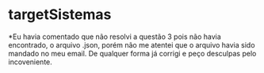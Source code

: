 # targetSistemas

*Eu havia comentado que não resolvi a questão 3 pois não havia encontrado, o arquivo .json, porém não me atentei que o arquivo havia sido mandado no meu email. De qualquer forma já corrigi e peço desculpas pelo incoveniente.

